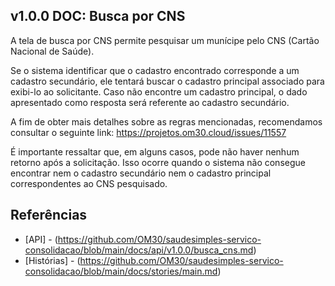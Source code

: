 ## v1.0.0 DOC: Busca por CNS

A tela de busca por CNS permite pesquisar um munícipe pelo CNS (Cartão Nacional de Saúde). 

Se o sistema identificar que o cadastro encontrado corresponde a um cadastro secundário, ele tentará buscar o cadastro principal associado para exibi-lo ao solicitante.
Caso não encontre um cadastro principal, o dado apresentado como resposta será referente ao cadastro secundário.

A fim de obter mais detalhes sobre as regras mencionadas, recomendamos consultar o seguinte link:
https://projetos.om30.cloud/issues/11557

É importante ressaltar que, em alguns casos, pode não haver nenhum retorno após a solicitação. Isso ocorre quando o sistema não consegue encontrar nem o cadastro secundário nem o cadastro principal correspondentes ao CNS pesquisado.

## Referências
- [API] - (https://github.com/OM30/saudesimples-servico-consolidacao/blob/main/docs/api/v1.0.0/busca_cns.md)
- [Histórias] - (https://github.com/OM30/saudesimples-servico-consolidacao/blob/main/docs/stories/main.md)
